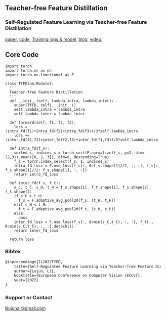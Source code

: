 ## Teacher-free Feature Distillation

### Self-Regulated Feature Learning via Teacher-free Feature Distillation


[paper](https://github.com/lilujunai/Tf-FD.github.io/edit/gh-pages/index.md), [code](https://github.com/lilujunai/Teacher-free-Distillation), [Training logs & model](https://pan.baidu.com/s/1-1oKjctjSxzlWHygkffG_g), [blog](https://github.com/lilujunai/Tf-FD.github.io/edit/gh-pages/index.md), [video](https://github.com/lilujunai/Tf-FD.github.io/edit/gh-pages/index.md), 


## Core Code
```
import torch
import torch.nn as nn
import torch.nn.functional as F

class TfFD(nn.Module):
  '''
  Teacher-free Feature Distillation
  '''
  def __init__(self, lambda_intra, lambda_inter):
    super(TfFD, self).__init__()
    self.lambda_intra = lambda_intra
    self.lambda_inter = lambda_inter
    
  def forward(self, f1, f2, f3):
    loss = (intra_fd(f1)+intra_fd(f2)+intra_fd(f3))/3*self.lambda_intra
    loss += (inter_fd(f1,f2)+inter_fd(f2,f3)+inter_fd(f1,f3))/3*self.lambda_intra
    
  def intra_fd(f_s):
    sorted_s, indices_s = torch.sort(F.normalize(f_s, p=2, dim=(2,3)).mean([0, 2, 3]), dim=0, descending=True)
    f_s = torch.index_select(f_s, 1, indices_s)
    intra_fd_loss = F.mse_loss(f_s[:, 0:f_s.shape[1]//2, :, :], f_s[:, f_s.shape[1]//2: f_s.shape[1], :, :])
    return intra_fd_loss
    
  def inter_fd(f_s, f_t):
    s_C, t_C, s_H, t_H = f_s.shape[1], f_t.shape[1], f_s.shape[2], f_t.shape[2]
    if s_H > t_H:
      f_s = F.adaptive_avg_pool2d(f_s, (t_H, t_H))
    elif s_H < t_H:
      f_t = F.adaptive_avg_pool2d(f_t, (s_H, s_H))
    else:
      pass
    inter_fd_loss = F.mse_loss(f_s[:, 0:min(s_C,t_C), :, :], f_t[:, 0:min(s_C,t_C), :, :].detach())
    return inter_fd_loss 

  return loss
```


### Bibtex 


```markdown
@inproceedings{li2022TfFD,
    title={Self-Regulated Feature Learning via Teacher-free Feature Distillation},
    author={Lujun, Li},
    booktitle={European Conference on Computer Vision (ECCV)},
    year={2022}
}
```


### Support or Contact

lilujunai@gmail.com
